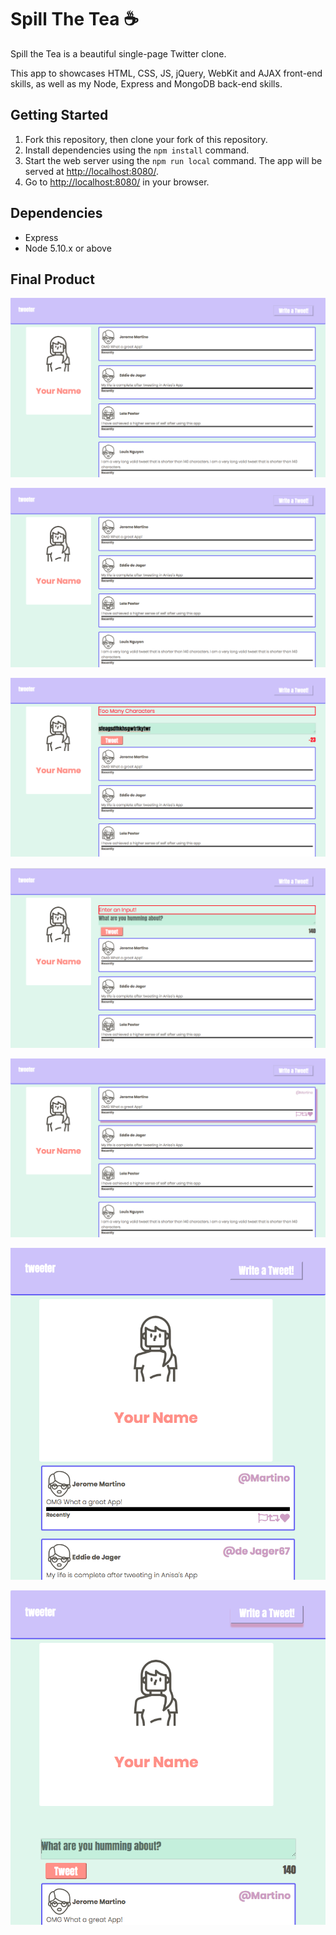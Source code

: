 # Spill The Tea ☕

Spill the Tea is a beautiful single-page Twitter clone.

This app to showcases HTML, CSS, JS, jQuery, WebKit and AJAX front-end skills, as well as my Node, Express and MongoDB back-end skills.

## Getting Started

1. Fork this repository, then clone your fork of this repository.
2. Install dependencies using the `npm install` command.
3. Start the web server using the `npm run local` command. The app will be served at <http://localhost:8080/>.
4. Go to <http://localhost:8080/> in your browser.

## Dependencies

- Express
- Node 5.10.x or above


## Final Product
!["Home Page Desktop View:registration.png"](https://github.com/AnisaHMohamed/tweeter/blob/master/docs/Screen%20Shot%202019-12-19%20at%208.38.19%20PM.png?raw=true)

!["Home Page Desktop View Toggle tweet:HomePage Toggle Tweet Desktop.png"](https://github.com/AnisaHMohamed/tweeter/blob/master/docs/Homepage%20Desktop%20View.png?raw=true)

!["Too many characters:Too many characters.png"](https://github.com/AnisaHMohamed/tweeter/blob/master/docs/Too%20many%20characters.png?raw=true)

!["NO input Value on Submit:Not a valid input.png"](https://github.com/AnisaHMohamed/tweeter/blob/master/docs/Not%20a%20valid%20input.png?raw=true)

!["Hover to show handle and flags:handles and flags shown on hover.png"](https://github.com/AnisaHMohamed/tweeter/blob/master/docs/handles%20and%20flags%20shown%20on%20hover.png?raw=true)


!["Mobile Home Page:mobile homepage.png"](https://github.com/AnisaHMohamed/tweeter/blob/master/docs/mobile%20homepage.png?raw=true)

!["Tweet Toggle Mobile:toggle tweet mobile.png"](https://github.com/AnisaHMohamed/tweeter/blob/master/docs/toggle%20tweet%20mobile.png?raw=true)


